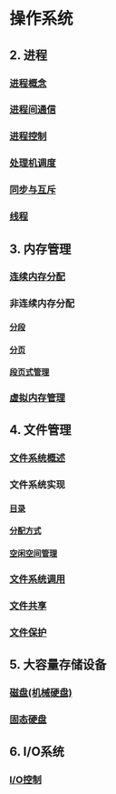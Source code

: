 # 操作系统

## 2. 进程

### [进程概念](./md/进程概念.md)

### [进程间通信](./md/进程间通信.md)

### [进程控制](./md/进程控制.md)

### [处理机调度](./md/处理机调度.md)

### [同步与互斥](./md/同步与互斥.md)

### [线程](./md/线程.md)



## 3. 内存管理

### [连续内存分配](./md/连续内存分配.md)

### 非连续内存分配

#### [分段](./md/分段.md)

#### [分页](./md/分页.md)

#### [段页式管理](./md/段页式.md)

### [虚拟内存管理](./md/虚拟内存管理.md)



## 4. 文件管理

### [文件系统概述](./md/文件系统概述.md)

### 文件系统实现

#### [目录](./md/目录.md)

#### [分配方式](./md/分配方式.md)

#### [空闲空间管理](./md/空闲空间管理.md)

### [文件系统调用](./md/文件系统调用.md)

### [文件共享](./md/文件共享.md)

### [文件保护](./md/文件保护.md)



## 5. 大容量存储设备

### [磁盘(机械硬盘)](./md/磁盘.md)

### [固态硬盘](./md/ssd.md)



## 6. I/O系统

### [I/O控制](./md/io控制.md)